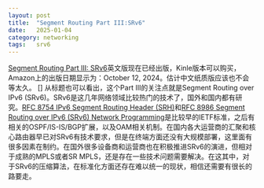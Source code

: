 ```yaml
---
layout: post
title:  "Segment Routing Part III:SRv6"
date:   2025-01-04
category: networking
tags:   srv6
---
```


[Segment Routing Part III: SRv6](https://www.amazon.com/Segment-Routing-Part-III-SRv6-ebook/dp/B0D6GWWRWH)英文版现在已经出版，Kinle版本可以购买，Amazon上的出版日期显示为：October 12, 2024。估计中文纸质版应该也不会等太久。
[]
从标题也可以看出，这个Part III的关注点就是Segment Routing over IPv6 (SRv6)。SRv6是这几年网络领域比较热门的技术了，国外和国内都有研究。[RFC 8754 IPv6 Segment Routing Header (SRH)](https://www.rfc-editor.org/rfc/rfc8754.html)和[RFC 8986
Segment Routing over IPv6 (SRv6) Network Programming](https://www.rfc-editor.org/rfc/rfc8986)是比较早的IETF标准，之后有相关的OSPF/IS-IS/BGP扩展，以及OAM相关机制。在国内各大运营商的汇聚和核心路由器早已对SRv6有技术要求，但是在终端方面还没有大规模部署，这里面有很多因素在制约。在国外很多设备商和运营商也在积极推进SRv6的演进，但相对于成熟的MPLS或者SR MPLS，还是存在一些技术问题需要解决。在这其中，对于SRv6的压缩算法，在标准化方面还存在难以统一的现状，相信还需要有很长的路要走。
